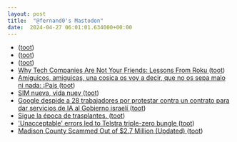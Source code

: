```yaml
---
layout: post
title:  "@fernand0's Mastodon"
date:  2024-04-27 06:01:01.634000+00:00
---
```

*  [ ](https://mastodon.social/users/fernand0/statuses/112341657952689987/activity) ([toot](https://mastodon.social/users/fernand0/statuses/112341657952689987/activity))
*  [ ](https://mastodon.social/users/fernand0/statuses/112341650571336117/activity) ([toot](https://mastodon.social/users/fernand0/statuses/112341650571336117/activity))
*  [ ](https://mastodon.social/users/fernand0/statuses/112341649596986932/activity) ([toot](https://mastodon.social/users/fernand0/statuses/112341649596986932/activity))
*  [Why Tech Companies Are Not Your Friends: Lessons From Roku ](https://www.nytimes.com/2024/03/20/technology/personaltech/roku-data-breach-companies.htm) ([toot](https://mastodon.social/@fernand0/112340579813779635))
*  [Amiguicos, amiguicas, una cosica os voy a decir, que no os sepa malo ni nada: ¡País ](https://mastodon.social/@fernand0/112339115705396462) ([toot](https://mastodon.social/@fernand0/112339115705396462))
*  [SIM nueva, vida nuev ](https://mastodon.social/@fernand0/112338866506890334) ([toot](https://mastodon.social/@fernand0/112338866506890334))
*  [Google despide a 28 trabajadores por protestar contra un contrato para dar servicios de IA al Gobierno israelí ](https://www.europapress.es/internacional/noticia-google-despide-28-trabajadores-protestar-contra-contrato-dar-servicios-ia-gobierno-israeli-20240418051747.htm) ([toot](https://mastodon.social/@fernand0/112338605812702881))
*  [Sigue la época de trasplantes. ](https://avecesunafoto.wordpress.com/2024/04/26/sigue-la-epoca-de-trasplantes) ([toot](https://mastodon.social/@fernand0/112338417359721973))
*  ['Unacceptable' errors led to Telstra triple-zero bungle ](https://www.thenewdaily.com.au/news/national/2024/03/27/errors-telstra-triple-zero-outag) ([toot](https://mastodon.social/@fernand0/112338380406034835))
*  [Madison County Scammed Out of $2.7 Million (Updated) ](https://kingfish1935.blogspot.com/2024/03/madison-county-scammed-out-of-27-million.htm) ([toot](https://mastodon.social/@fernand0/112338316815400672))
